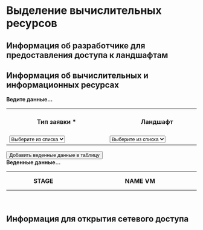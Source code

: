 # Выделение вычислительных ресурсов

## Информация об разработчике для предоставления доступа к ландшафтам


## Информация об вычислительных и информационных ресурсах

<div id="myform">
<b>Ведите данные...</b>
<table>
    <tr>
        <th>Тип заявки *</th>
        <th>Ландшафт</th>
        <th>Название VM *</th>
        <th>ОС *</th>
        <th>Количество ядер CPU *</th>
        <th>Объем RAM в Гб *</th>
        <th>Объем HDD 1 в Гб *</th>
        <th>Объем HDD 2 в Гб</th>
        <th>Объем HDD 3 в Гб</th>
        <th>Объем HDD 4 в Гб</th>
        <th>Объем HDD 5 в Гб</th>
        <th>VLAN ID интерфейс 1 *</th>
        <th>IP address интерфейс 1 *</th>
        <th>Маска сети интерфейс 1 *</th>
        <th>Шлюз по умолчанию интерфейс 1 *</th>
        <th>VLAN ID интерфейс 2</th>
        <th>IP address интерфейс 2</th>
        <th>Маска сети интерфейс 2</th>
        <th>Шлюз по умолчанию интерфейс 2</th>
    </tr>
    <tr>
        <td style="min-width:250px"><select name="type" id="type" tabindex="0"><option value="">Выберите из списка</option><option value="выделение">Выделение</option><option value="добавление">Добавление</option><option value="возврат">Возврат</option></select></td>
        <td style="min-width:250px"><select name="stage" id="stage" tabindex="0"><option value="">Выберите из списка</option><option value="продуктив">Продуктив</option><option value="тест">Тест</option><option value="разработка">Разработка</option></select></td>
        <td style="min-width:300px"><input type="text" maxlength="32" placeholder="Имя VM" id="name"></td>
        <td style="min-width:250px"><select name="os" id="os" tabindex="0"><option value="">Выберите из списка</option><option value="CentOS 7">CentOS 7</option><option value="CentOS 8">CentOS 8</option><option value="Windows 2012">Windows 2012</option><option value="Windows 2016">Windows 2016</option></select></td>
        <td><input class="mod" type="number" maxlength="2" step="1" min="1" max="20" required placeholder="ШТ" id="cpu"></td>
        <td><input class="mod" type="number" maxlength="3" step="2" min="2" max="256" required placeholder="Гб" id="ram"></td>
        <td><input class="mod" type="number" maxlength="4" step="10" min="50" max="1030" required placeholder="Гб" id="hdd1"></td>
        <td><input class="mod" type="number" maxlength="4" step="5" min="5" max="1030" required placeholder="Гб" id="hdd2"></td>
        <td><input class="mod" type="number" maxlength="4" step="5" min="5" max="1030" required placeholder="Гб" id="hdd3"></td>
        <td><input class="mod" type="number" maxlength="4" step="5" min="5" max="1030" required placeholder="Гб" id="hdd4"></td>
        <td><input class="mod" type="number" maxlength="4" step="5" min="5" max="1030" required placeholder="Гб" id="hdd5"></td>
        <td style="min-width:150px"><input type="text" minlength="3" maxlength="16" placeholder="Домен *" id="domain"></td>
        <td><input class="mod" type="number" maxlength="4" step="1" min="2" max="4096" required placeholder="VLAN ID" id="vlan1"></td>
        <td style="min-width:180px"><input type="text" minlength="7" maxlength="15" size="15" required pattern="\d{1,3}\.\d{1,3}\.\d{1,3}\.\d{1,3}" placeholder="IP address" id="ip1"><span class="validity"></span></td>
        <td style="min-width:180px"><input type="text" minlength="7" maxlength="15" size="15" required pattern="\d{1,3}\.\d{1,3}\.\d{1,3}\.\d{1,3}" placeholder="Net mask" id="mask1"><span class="validity"></span></td>
        <td style="min-width:180px"><input type="text" minlength="7" maxlength="15" size="15" required pattern="^((\d{1,2}|1\d\d|2[0-4]\d|25[0-5])\.){3}(\d{1,2}|1\d\d|2[0-4]\d|25[0-5])$" placeholder="Gateway" id="gw1"><span class="validity"></span></td>
        <td><input class="mod" type="number" maxlength="4" step="1" min="2" max="4096" required placeholder="VLAN ID" id="vlan2"></td>
        <td style="min-width:180px"><input type="text" minlength="7" maxlength="15" size="15" required pattern="^((\d{1,2}|1\d\d|2[0-4]\d|25[0-5])\.){3}(\d{1,2}|1\d\d|2[0-4]\d|25[0-5])$" placeholder="IP address" id="ip2"><span class="validity"></span></td>
        <td style="min-width:180px"><input type="text" minlength="7" maxlength="15" size="15" required pattern="^((\d{1,2}|1\d\d|2[0-4]\d|25[0-5])\.){3}(\d{1,2}|1\d\d|2[0-4]\d|25[0-5])$" placeholder="Net mask" id="mask2"><span class="validity"></span></td>
        <td style="min-width:180px"><input type="text" minlength="7" maxlength="15" size="15" required pattern="^((\d{1,2}|1\d\d|2[0-4]\d|25[0-5])\.){3}(\d{1,2}|1\d\d|2[0-4]\d|25[0-5])$" placeholder="Gateway" id="gw2"><span class="validity"></span></td>
    </tr>
</table>
<input type="button" id="add" value="Добавить веденные данные в таблицу" onclick="Javascript:addRow()">
&nbsp;
 
</div>
<div id="mydata">
<b>Веденные данные...</b>
<table id="myTableData" cellpadding="2">
    <tr>
        <th style="min-width:180px"><b>STAGE</b></th>
        <th style="min-width:300px"><b>NAME VM</b></th>
        <th style="min-width:180px"><b>OS</b></th>
        <th><b>CPU</b></th>
        <th><b>RAM</b></th>
        <th><b>HDD 1</b></th>
        <th><b>HDD 2</b></th>
        <th><b>HDD 3</b></th>
        <th><b>HDD 4</b></th>
        <th><b>HDD 5</b></th>
        <th style="min-width:180px"><b>DOMAIN</b></th>
        <th><b>VLAN ID 1</b></th>
        <th style="min-width:180px"><b>IP ADDRESS 1</b></th>
        <th style="min-width:180px"><b>NET MASK 1</b></th>
        <th style="min-width:180px"><b>GATEWAAY 1</b></th>
        <th><b>VLAN ID 2</b></th>
        <th style="min-width:180px"><b>IP ADDRESS 2</b></th>
        <th style="min-width:180px"><b>NET MASK 2</b></th>
        <th style="min-width:180px"><b>GATEWAAY 2</b></th>
        <th>&nbsp;</th>
    </tr>
</table>
&nbsp;
 
</div>

## Информация для открытия сетевого доступа


